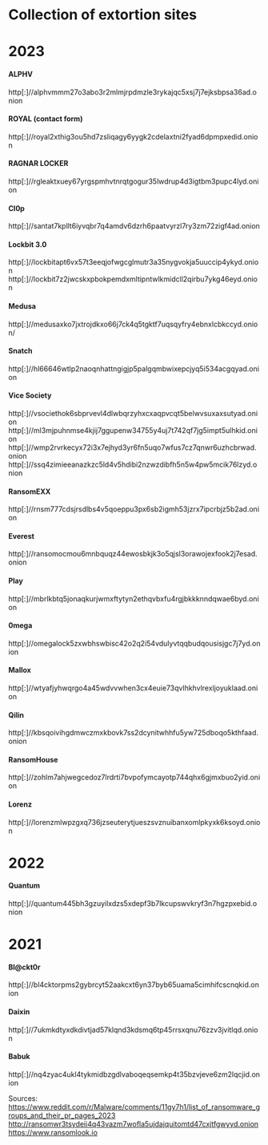 # Collection of extortion sites

# 2023

#### ALPHV  
http[:]//alphvmmm27o3abo3r2mlmjrpdmzle3rykajqc5xsj7j7ejksbpsa36ad.onion 

#### ROYAL (contact form)  
http[:]//royal2xthig3ou5hd7zsliqagy6yygk2cdelaxtni2fyad6dpmpxedid.onion  

#### RAGNAR LOCKER  
http[:]//rgleaktxuey67yrgspmhvtnrqtgogur35lwdrup4d3igtbm3pupc4lyd.onion  

#### Cl0p  
http[:]//santat7kpllt6iyvqbr7q4amdv6dzrh6paatvyrzl7ry3zm72zigf4ad.onion  

#### Lockbit 3.0  
http[:]//lockbitapt6vx57t3eeqjofwgcglmutr3a35nygvokja5uuccip4ykyd.onion
http[:]//lockbit7z2jwcskxpbokpemdxmltipntwlkmidcll2qirbu7ykg46eyd.onion

#### Medusa  
http[:]//medusaxko7jxtrojdkxo66j7ck4q5tgktf7uqsqyfry4ebnxlcbkccyd.onion/

#### Snatch  
http[:]//hl66646wtlp2naoqnhattngigjp5palgqmbwixepcjyq5i534acgqyad.onion

#### Vice Society  
http[:]//vsociethok6sbprvevl4dlwbqrzyhxcxaqpvcqt5belwvsuxaxsutyad.onion
http[:]//ml3mjpuhnmse4kjij7ggupenw34755y4uj7t742qf7jg5impt5ulhkid.onion
http[:]//wmp2rvrkecyx72i3x7ejhyd3yr6fn5uqo7wfus7cz7qnwr6uzhcbrwad.onion
http[:]//ssq4zimieeanazkzc5ld4v5hdibi2nzwzdibfh5n5w4pw5mcik76lzyd.onion

#### RansomEXX  
http[:]//rnsm777cdsjrsdlbs4v5qoeppu3px6sb2igmh53jzrx7ipcrbjz5b2ad.onion  

#### Everest  
http[:]//ransomocmou6mnbquqz44ewosbkjk3o5qjsl3orawojexfook2j7esad.onion  

#### Play  
http[:]//mbrlkbtq5jonaqkurjwmxftytyn2ethqvbxfu4rgjbkkknndqwae6byd.onion  

#### 0mega 
http[:]//omegalock5zxwbhswbisc42o2q2i54vdulyvtqqbudqousisjgc7j7yd.onion  

#### Mallox  
http[:]//wtyafjyhwqrgo4a45wdvvwhen3cx4euie73qvlhkhvlrexljoyuklaad.onion  

#### Qilin  
http[:]//kbsqoivihgdmwczmxkbovk7ss2dcynitwhhfu5yw725dboqo5kthfaad.onion  

#### RansomHouse  
http[:]//zohlm7ahjwegcedoz7lrdrti7bvpofymcayotp744qhx6gjmxbuo2yid.onion  

#### Lorenz  
http[:]//lorenzmlwpzgxq736jzseuterytjueszsvznuibanxomlpkyxk6ksoyd.onion  

# 2022

#### Quantum  
http[:]//quantum445bh3gzuyilxdzs5xdepf3b7lkcupswvkryf3n7hgzpxebid.onion  

# 2021

#### Bl@ckt0r  
http[:]//bl4cktorpms2gybrcyt52aakcxt6yn37byb65uama5cimhifcscnqkid.onion  

#### Daixin  
http[:]//7ukmkdtyxdkdivtjad57klqnd3kdsmq6tp45rrsxqnu76zzv3jvitlqd.onion  

#### Babuk  
http[:]//nq4zyac4ukl4tykmidbzgdlvaboqeqsemkp4t35bzvjeve6zm2lqcjid.onion  



Sources:  
https://www.reddit.com/r/Malware/comments/11gy7h1/list_of_ransomware_groups_and_their_pr_pages_2023 
http://ransomwr3tsydeii4q43vazm7wofla5ujdajquitomtd47cxjtfgwyyd.onion
https://www.ransomlook.io

